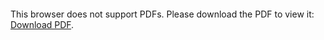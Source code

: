 <object data="christ-in-song/CIS1908pdfs/408.pdf" type="application/pdf" width="100%" height="1024px">
    <embed src="christ-in-song/CIS1908pdfs/408.pdf">
        <p>This browser does not support PDFs. Please download the PDF to view it: <a href="christ-in-song/CIS1908pdfs/408.pdf">Download PDF</a>.</p>
    </embed>
</object>
